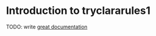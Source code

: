 # Introduction to tryclararules1

TODO: write [great documentation](http://jacobian.org/writing/what-to-write/)
